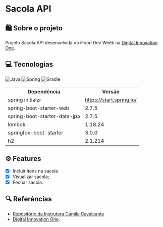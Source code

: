 # Sacola API

## 🛍 Sobre o projeto
Projeto Sacola API desenvolvida no iFood Dev Week na [Digital Innovation One](https://www.dio.me/).

## 💻 Tecnologias

![Java](https://img.shields.io/badge/Java-000?style=for-the-badge&logo=java&logoColor=7520FF)
![Spring](https://img.shields.io/badge/Spring-000?style=for-the-badge&logo=spring&logoColor=7520FF)
![Gradle](https://img.shields.io/badge/Gradle-000?style=for-the-badge&logo=grade&logoColor=7520FF)

<table>
    <tr>
        <th>Dependência</th>
        <th>Versão</th>
    </tr>
    <tr>
        <td>spring initialzr</td>
        <td><a href="https://start.spring.io/">https://start.spring.io/</a></td>
    </tr>
    <tr>
        <td>spring-boot-starter-web</td>
        <td>2.7.5</td>
    </tr>
    <tr>
        <td>spring-boot-starter-data-jpa</td>
        <td>2.7.5</td>
    </tr>
    <tr>
        <td>lombok</td>
        <td>1.18.24</td>
    </tr>
    <tr>
        <td>springfox-boot-starter</td>
        <td>3.0.0</td>
    </tr>
    <tr>
        <td>h2</td>
        <td>2.1.214</td>
    </tr>
</table>

## ⚙ Features
- [x] Incluir itens na sacola
- [x] Visualizar sacola;
- [x] Fechar sacola.

## 🔍 Referências

- [Repositório da Instrutora Camila Cavalcante](https://github.com/cami-la/sacola-api_IFOOD_DEV_WEEK)
- [Digital Innovation One](https://www.dio.me/).
